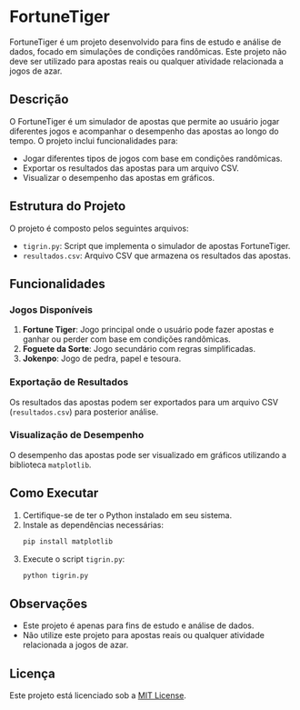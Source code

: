 # FortuneTiger

FortuneTiger é um projeto desenvolvido para fins de estudo e análise de dados, focado em simulações de condições randômicas. Este projeto não deve ser utilizado para apostas reais ou qualquer atividade relacionada a jogos de azar.

## Descrição

O FortuneTiger é um simulador de apostas que permite ao usuário jogar diferentes jogos e acompanhar o desempenho das apostas ao longo do tempo. O projeto inclui funcionalidades para:

- Jogar diferentes tipos de jogos com base em condições randômicas.
- Exportar os resultados das apostas para um arquivo CSV.
- Visualizar o desempenho das apostas em gráficos.

## Estrutura do Projeto

O projeto é composto pelos seguintes arquivos:

- `tigrin.py`: Script que implementa o simulador de apostas FortuneTiger.
- `resultados.csv`: Arquivo CSV que armazena os resultados das apostas.

## Funcionalidades

### Jogos Disponíveis

1. **Fortune Tiger**: Jogo principal onde o usuário pode fazer apostas e ganhar ou perder com base em condições randômicas.
2. **Foguete da Sorte**: Jogo secundário com regras simplificadas.
3. **Jokenpo**: Jogo de pedra, papel e tesoura.

### Exportação de Resultados

Os resultados das apostas podem ser exportados para um arquivo CSV (`resultados.csv`) para posterior análise.

### Visualização de Desempenho

O desempenho das apostas pode ser visualizado em gráficos utilizando a biblioteca `matplotlib`.

## Como Executar

1. Certifique-se de ter o Python instalado em seu sistema.
2. Instale as dependências necessárias:
    ```sh
    pip install matplotlib
    ```
3. Execute o script `tigrin.py`:
    ```sh
    python tigrin.py
    ```

## Observações

- Este projeto é apenas para fins de estudo e análise de dados.
- Não utilize este projeto para apostas reais ou qualquer atividade relacionada a jogos de azar.

## Licença

Este projeto está licenciado sob a [MIT License](LICENSE).

